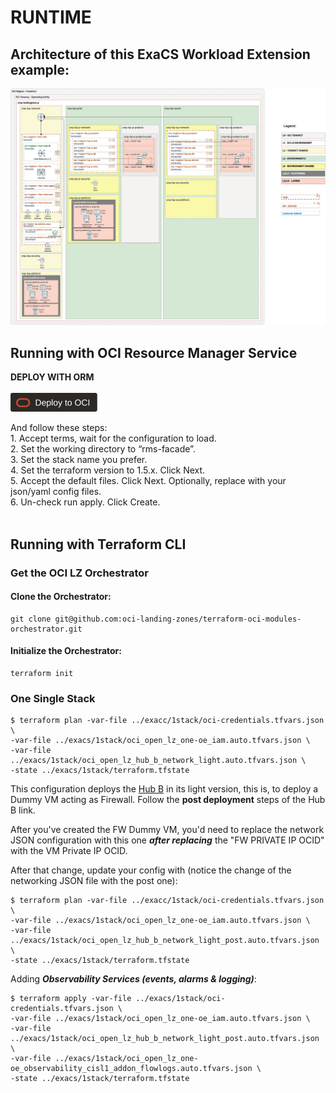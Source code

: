 # RUNTIME

## Architecture of this ExaCS Workload Extension example: 

![ExaCS Workload Extension Architecture](content/ExaCS-WL-Ext-Arch.jpg)

## Running with OCI Resource Manager Service

**DEPLOY WITH ORM** </br></br>[<img src="content/DeployToOCI.svg"  height="30" align="center">](https://cloud.oracle.com/resourcemanager/stacks/create?zipUrl=https://github.com/oci-landing-zones/terraform-oci-modules-orchestrator/archive/refs/tags/v2.0.6.zip&zipUrlVariables={"input_config_files_urls":"https://raw.githubusercontent.com/paalonso/exacs/refs/heads/main/1stack/oci_open_lz_one-oe_iam.auto.tfvars.json,https://raw.githubusercontent.com/paalonso/exacs/refs/heads/main/1stack/oci_open_lz_hub_b_network_light.auto.tfvars.json,https://raw.githubusercontent.com/paalonso/exacs/refs/heads/main/1stack/oci_open_lz_one-oe_observability_cisl1.auto.tfvars.json"})  </br></br> And follow these steps:</br>1. Accept terms,  wait for the configuration to load. </br>2. Set the working directory to “rms-facade”. </br>3. Set the stack name you prefer.</br>4. Set the terraform version to 1.5.x. Click Next. </br>5. Accept the default files. Click Next. Optionally, replace with your json/yaml config files. </br>6. Un-check run apply. Click Create. </br> </br>

## Running with Terraform CLI

### Get the OCI LZ Orchestrator

#### Clone the Orchestrator:

```
git clone git@github.com:oci-landing-zones/terraform-oci-modules-orchestrator.git
```

#### Initialize the Orchestrator:

```
terraform init
```

### One Single Stack

```
$ terraform plan -var-file ../exacc/1stack/oci-credentials.tfvars.json \
-var-file ../exacs/1stack/oci_open_lz_one-oe_iam.auto.tfvars.json \
-var-file ../exacs/1stack/oci_open_lz_hub_b_network_light.auto.tfvars.json \
-state ../exacs/1stack/terraform.tfstate
```

This configuration deploys the [Hub B](https://github.com/oci-landing-zones/oci-landing-zone-operating-entities/blob/master/addons/oci-hub-models/hub_b/readme.md) in its light version, this is, to deploy a Dummy VM acting as Firewall. Follow the **post deployment** steps of the Hub B link.

After you've created the FW Dummy VM, you'd need to replace the network JSON configuration with this one ***after replacing*** the "FW PRIVATE IP OCID" with the VM Private IP OCID.

After that change, update your config with (notice the change of the networking JSON file with the post one):

```
$ terraform plan -var-file ../exacc/1stack/oci-credentials.tfvars.json \
-var-file ../exacs/1stack/oci_open_lz_one-oe_iam.auto.tfvars.json \
-var-file ../exacs/1stack/oci_open_lz_hub_b_network_light_post.auto.tfvars.json \
-state ../exacs/1stack/terraform.tfstate
```

Adding ***Observability Services (events, alarms & logging)***:

```
$ terraform apply -var-file ../exacs/1stack/oci-credentials.tfvars.json \
-var-file ../exacs/1stack/oci_open_lz_one-oe_iam.auto.tfvars.json \
-var-file ../exacs/1stack/oci_open_lz_hub_b_network_light_post.auto.tfvars.json \
-var-file ../exacs/1stack/oci_open_lz_one-oe_observability_cisl1_addon_flowlogs.auto.tfvars.json \
-state ../exacs/1stack/terraform.tfstate
```

